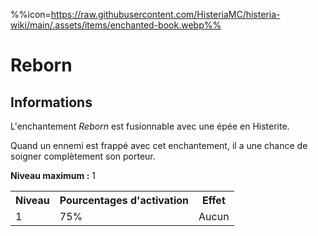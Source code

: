 %%icon=https://raw.githubusercontent.com/HisteriaMC/histeria-wiki/main/.assets/items/enchanted-book.webp%%
# Reborn

## Informations
L'enchantement *Reborn* est fusionnable avec une épée en Histerite.

Quand un ennemi est frappé avec cet enchantement, il a une chance de soigner complètement son porteur.

**Niveau maximum :** 1  

<table>
  <tr>
    <th>Niveau</th>
    <th>Pourcentages d'activation</th>
    <th>Effet</th>
  </tr>
  <tr>
    <td>1</td>
    <td>75%</td>
    <td>Aucun</td>
  </tr>
  </table>
  
